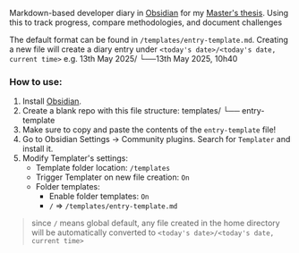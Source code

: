 Markdown-based developer diary in [Obsidian](https://obsidian.md/) for my [Master's thesis](https://github.com/orgs/thesis-LMS/repositories).
Using this to track progress, compare methodologies, and document challenges



The default format can be found in `/templates/entry-template.md`.
Creating a new file will create a diary entry under `<today's date>/<today's date, current time>` 
e.g. 13th May 2025/
└──13th May 2025, 10h40

### How to use:
1. Install [Obsidian](https://obsidian.md/download).
2. Create a blank repo with this file structure:
templates/
└── entry-template
3. Make sure to copy and paste the contents of the `entry-template` file!
4. Go to Obsidian Settings -> Community plugins. Search for `Templater` and install it. 
5. Modify Templater's settings:
	- Template folder location: `/templates`
	- Trigger Templater on new file creation: `On`
	- Folder templates:
		- Enable folder templates: `On`
		- `/`  => `/templates/entry-template.md`
> since `/` means global default, any file created in the home directory will be automatically converted to `<today's date>/<today's date, current time>`